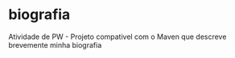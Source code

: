 # biografia
Atividade de PW - Projeto compativel com o Maven que descreve brevemente minha biografia
